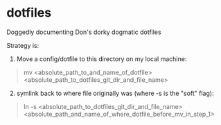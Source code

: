 # dotfiles
Doggedly documenting Don's dorky dogmatic dotfiles

Strategy is:

1) Move a config/dotfile to this directory on my local machine:
> mv <absolute_path_to_and_name_of_dotfile> <absolute_path_to_dotfiles_git_dir_and_file_name>

2) symlink back to where file originally was (where -s is the "soft" flag):
> ln -s <absolute_path_to_dotfiles_git_dir_and_file_name> <absolute_path_and_name_of_where_dotfile_before_mv_in_step_1>
